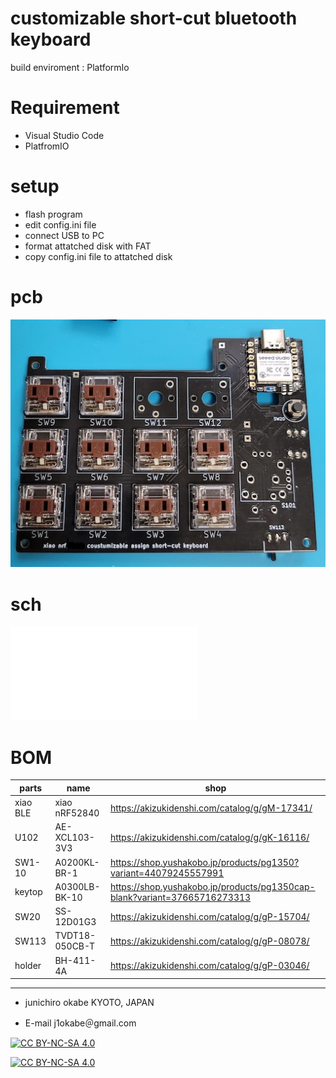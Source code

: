 # customizable short-cut bluetooth keyboard

build enviroment : PlatformIo

# Requirement
* Visual Studio Code
* PlatfromIO

# setup
* flash program
* edit config.ini file
* connect USB to PC
* format attatched disk with FAT
* copy config.ini file to attatched disk

# pcb
![mouned pcb](img/mounted_pcb.jpg "mounted pcb")
# sch

![schematic doc](img/xiao_ble_keboard_sch.pdf)

# BOM
| parts    | name           | shop                                                                      | 
| -------- | -------------- | ------------------------------------------------------------------------- | 
| xiao BLE | xiao nRF52840  | https://akizukidenshi.com/catalog/g/gM-17341/                             | 
| U102     | AE-XCL103-3V3  | https://akizukidenshi.com/catalog/g/gK-16116/                             | 
| SW1-10   | A0200KL-BR-1   | https://shop.yushakobo.jp/products/pg1350?variant=44079245557991          | 
| keytop   | A0300LB-BK-10  | https://shop.yushakobo.jp/products/pg1350cap-blank?variant=37665716273313 | 
| SW20     | SS-12D01G3     | https://akizukidenshi.com/catalog/g/gP-15704/                             | 
| SW113    | TVDT18-050CB-T | https://akizukidenshi.com/catalog/g/gP-08078/                             | 
| holder   | BH-411-4A      | https://akizukidenshi.com/catalog/g/gP-03046/                             | 


---
* junichiro okabe  KYOTO, JAPAN 

* E-mail j1okabe＠gmail.com

[![CC BY-NC-SA 4.0][cc-by-nc-sa-shield]][cc-by-nc-sa]

[![CC BY-NC-SA 4.0][cc-by-nc-sa-image]][cc-by-nc-sa]

[cc-by-nc-sa]: http://creativecommons.org/licenses/by-nc-sa/4.0/
[cc-by-nc-sa-image]: https://licensebuttons.net/l/by-nc-sa/4.0/88x31.png
[cc-by-nc-sa-shield]: https://img.shields.io/badge/License-CC%20BY--NC--SA%204.0-lightgrey.svg
